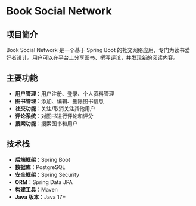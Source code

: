 # Book Social Network

## 项目简介

Book Social Network 是一个基于 Spring Boot 的社交网络应用，专门为读书爱好者设计。用户可以在平台上分享图书、撰写评论，并发现新的阅读内容。

## 主要功能

- **用户管理**：用户注册、登录、个人资料管理
- **图书管理**：添加、编辑、删除图书信息
- **社交功能**：关注/取消关注其他用户
- **评论系统**：对图书进行评论和评分
- **搜索功能**：搜索图书和用户

## 技术栈

- **后端框架**：Spring Boot
- **数据库**：PostgreSQL
- **安全框架**：Spring Security
- **ORM**：Spring Data JPA
- **构建工具**：Maven
- **Java 版本**：Java 17+
